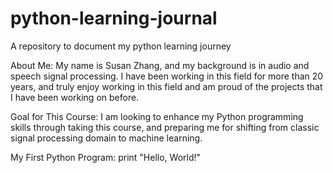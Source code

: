 # python-learning-journal
A repository to document my python learning journey

About Me: My name is Susan Zhang, and my background is in audio and speech signal processing. I have been working in this field for more than 20 years, and truly enjoy working in this field and am proud of the projects that I have been working on before. 

Goal for This Course: I am looking to enhance my Python programming skills through taking this course, and preparing me for shifting from classic signal processing domain to machine learning.

My First Python Program: print "Hello, World!"


